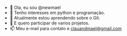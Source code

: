 - 👋 Ola, eu sou @newmael
- 👀 Tenho interesses em python e programação.
- 🌱 Atualmente estou aprendendo sobre o Git.
- 💞️ E quero participar de varios projetos.
- 📫 Meu e-mail para contato e clauandmael@gmail.com

<!---
newmael/newmael is a ✨ special ✨ repository because its `README.md` (this file) appears on your GitHub profile.
You can click the Preview link to take a look at your changes.
--->

